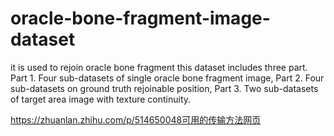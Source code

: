 # oracle-bone-fragment-image-dataset
it is used to rejoin oracle bone fragment
this dataset includes three part.
Part 1. Four sub-datasets of single oracle bone fragment image,
Part 2. Four sub-datasets on ground truth rejoinable position,
Part 3. Two sub-datasets of target area image with texture continuity.

https://zhuanlan.zhihu.com/p/514650048可用的传输方法网页
